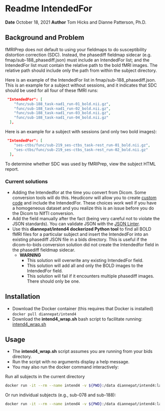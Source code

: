# Readme IntendedFor
**Date** October 18, 2021
**Author** Tom Hicks and Dianne Patterson, Ph.D.

## Background and Problem

fMRIPrep does not default to using your fieldmaps to do susceptibility distortion correction (SDC). Instead, the phasediff fieldmap sidecar (e.g. fmap/sub-188_phasediff.json) must include an IntendedFor list; and the IntendedFor list must contain the relative path to the bold fMRI images. The relative path should include only the path from within the subject directory.

Here is an example of the IntendedFor list in fmap/sub-188_phasediff.json. This is an example for a subject without sessions, and it indicates that SDC should be used for all four of these fMRI runs:

```json
 "IntendedFor": [
    "func/sub-188_task-nad1_run-01_bold.nii.gz",
    "func/sub-188_task-nad1_run-02_bold.nii.gz",
    "func/sub-188_task-nad1_run-03_bold.nii.gz",
    "func/sub-188_task-nad1_run-04_bold.nii.gz"
  ],
```

Here is an example for a subject with sessions (and only two bold images):

```json
 "IntendedFor": [
    "ses-ctbs/func/sub-219_ses-ctbs_task-rest_run-01_bold.nii.gz",
    "ses-ctbs/func/sub-219_ses-ctbs_task-rest_run-02_bold.nii.gz"
  ],
``` 
To determine whether SDC was used by fMRIPrep, view the subject HTML report.

### Current solutions
- Adding the Intendedfor at the time you convert from Dicom.  Some conversion tools will do this.  Heudiconv will allow you to create [custom code](https://fw-heudiconv.readthedocs.io/en/latest/heuristic.html#fw_heudiconv.example_heuristics.demo.IntendedFor) and include the IntendedFor.  These choices work well if you have a homogeneous dataset and you realize this is an issue before you do the Dicom to NIfTI conversion.
- Add the field manually after the fact (being very careful not to violate the JSON standards).  You can validate JSON with the [JSON Linter](https://jsonlint.com/).
- Use this **diannepat/intend4 dockerized Python tool** to find all BOLD fMRI files for a particular subject and insert the IntendedFor into an existing phasediff JSON file in a bids directory. This is useful if the dicom-to-bids conversion solution did not create the Intendedfor field in the phasediff fieldmap sidecar.
    - **WARNING** 
        - This solution will overwrite any existing IntendedFor field.
        - This solution will add all and only the BOLD images to the IntendedFor field.
        - This solution will fail if it encounters multiple phasediff images. There should only be one.

## Installation

- Download the Docker container (this requires that Docker is installed)
`docker pull diannepat/intend4`  
- Download the **intend4_wrap.sh** bash script to facilitate running:
[intend4_wrap.sh](https://bitbucket.org/dpat/tools/raw/master/LIBRARY/intend4_wrap.sh)

## Usage 

- The **intend4_wrap.sh** script assumes you are running from your bids directory.  
- Run the script with no arguments display a help message. 
- You may also run the docker command interactively: 

Run all subjects in the current directory
```bash
docker run -it --rm --name intend4 -v ${PWD}:/data diannepat/intend4:latest --verbose --bids_dir=/data
```
Or run individual subjects (e.g., sub-078 and sub-188):
```bash
docker run -it --rm --name intend4 -v ${PWD}:/data diannepat/intend4:latest --verbose --bids_dir=/data --participant_label 078 188
```
